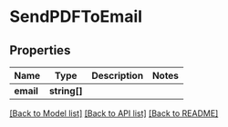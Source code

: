 # SendPDFToEmail

## Properties
Name | Type | Description | Notes
------------ | ------------- | ------------- | -------------
**email** | **string[]** |  | 

[[Back to Model list]](../README.md#documentation-for-models) [[Back to API list]](../README.md#documentation-for-api-endpoints) [[Back to README]](../README.md)


